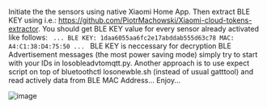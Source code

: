 Initiate the the sensors using native Xiaomi Home App. Then extract BLE KEY using i.e.: https://github.com/PiotrMachowski/Xiaomi-cloud-tokens-extractor.
You should get BLE KEY value for every sensor already activated like follows:
<code>
...
BLE KEY:  1daa6055aa6fc2e17abddab555d63c78
MAC:      A4:C1:38:D4:75:50
...
</code>
BLE KEY is neccessary for decryption BLE Advertisement messages (the most power saving mode) simply try to start with your IDs in losobleadvtomqtt.py.
Another approach is to use expect script on top of bluetoothctl losonewble.sh (instead of usual gatttool) and read actively data from BLE MAC Address...
Enjoy...

![image](https://github.com/user-attachments/assets/29999194-ea54-402c-ac5f-397f790bf2f7)
